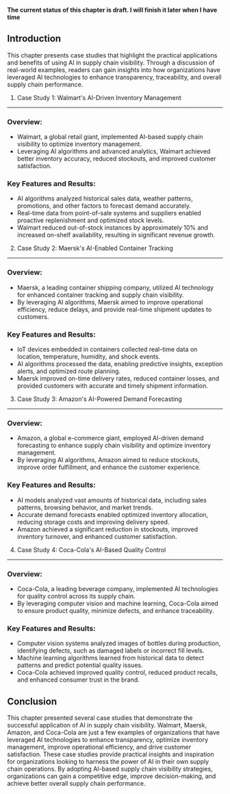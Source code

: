 **The current status of this chapter is draft. I will finish it later when I have time**

Introduction
------------

This chapter presents case studies that highlight the practical applications and benefits of using AI in supply chain visibility. Through a discussion of real-world examples, readers can gain insights into how organizations have leveraged AI technologies to enhance transparency, traceability, and overall supply chain performance.

1. Case Study 1: Walmart's AI-Driven Inventory Management
---------------------------------------------------------

### Overview:

* Walmart, a global retail giant, implemented AI-based supply chain visibility to optimize inventory management.
* Leveraging AI algorithms and advanced analytics, Walmart achieved better inventory accuracy, reduced stockouts, and improved customer satisfaction.

### Key Features and Results:

* AI algorithms analyzed historical sales data, weather patterns, promotions, and other factors to forecast demand accurately.
* Real-time data from point-of-sale systems and suppliers enabled proactive replenishment and optimized stock levels.
* Walmart reduced out-of-stock instances by approximately 10% and increased on-shelf availability, resulting in significant revenue growth.

2. Case Study 2: Maersk's AI-Enabled Container Tracking
-------------------------------------------------------

### Overview:

* Maersk, a leading container shipping company, utilized AI technology for enhanced container tracking and supply chain visibility.
* By leveraging AI algorithms, Maersk aimed to improve operational efficiency, reduce delays, and provide real-time shipment updates to customers.

### Key Features and Results:

* IoT devices embedded in containers collected real-time data on location, temperature, humidity, and shock events.
* AI algorithms processed the data, enabling predictive insights, exception alerts, and optimized route planning.
* Maersk improved on-time delivery rates, reduced container losses, and provided customers with accurate and timely shipment information.

3. Case Study 3: Amazon's AI-Powered Demand Forecasting
-------------------------------------------------------

### Overview:

* Amazon, a global e-commerce giant, employed AI-driven demand forecasting to enhance supply chain visibility and optimize inventory management.
* By leveraging AI algorithms, Amazon aimed to reduce stockouts, improve order fulfillment, and enhance the customer experience.

### Key Features and Results:

* AI models analyzed vast amounts of historical data, including sales patterns, browsing behavior, and market trends.
* Accurate demand forecasts enabled optimized inventory allocation, reducing storage costs and improving delivery speed.
* Amazon achieved a significant reduction in stockouts, improved inventory turnover, and enhanced customer satisfaction.

4. Case Study 4: Coca-Cola's AI-Based Quality Control
-----------------------------------------------------

### Overview:

* Coca-Cola, a leading beverage company, implemented AI technologies for quality control across its supply chain.
* By leveraging computer vision and machine learning, Coca-Cola aimed to ensure product quality, minimize defects, and enhance traceability.

### Key Features and Results:

* Computer vision systems analyzed images of bottles during production, identifying defects, such as damaged labels or incorrect fill levels.
* Machine learning algorithms learned from historical data to detect patterns and predict potential quality issues.
* Coca-Cola achieved improved quality control, reduced product recalls, and enhanced consumer trust in the brand.

Conclusion
----------

This chapter presented several case studies that demonstrate the successful application of AI in supply chain visibility. Walmart, Maersk, Amazon, and Coca-Cola are just a few examples of organizations that have leveraged AI technologies to enhance transparency, optimize inventory management, improve operational efficiency, and drive customer satisfaction. These case studies provide practical insights and inspiration for organizations looking to harness the power of AI in their own supply chain operations. By adopting AI-based supply chain visibility strategies, organizations can gain a competitive edge, improve decision-making, and achieve better overall supply chain performance.
